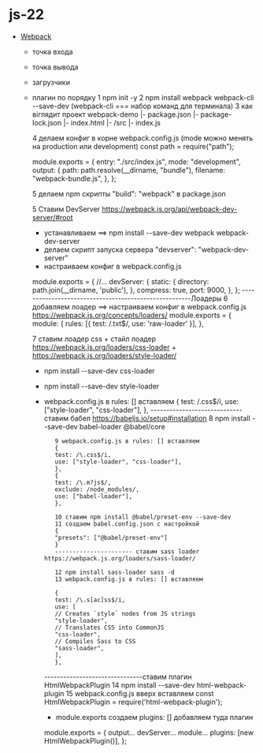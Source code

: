 # js-22

- [Webpack](https://webpack.js.org/)

  - точка входа
  - точка вывода
  - загрузчики
  - плагин
    по порядку
    1 npm init -y
    2 npm install webpack webpack-cli --save-dev (webpack-cli === набор команд для терминала)
    3 как віглядит проект
    webpack-demo
    |- package.json
    |- package-lock.json
    |- index.html
    |- /src
    |- index.js

    4 делаем конфиг в корне webpack.config.js (mode можно менять на production или development)
    const path = require("path");

    module.exports = {
    entry: "./src/index.js",
    mode: "development",
    output: {
    path: path.resolve(\_\_dirname, "bundle"),
    filename: "webpack-bundle.js",
    },
    };

    5 делаем npm скрипты
    "build": "webpack" в package.json

    5 Ставим DevServer https://webpack.js.org/api/webpack-dev-server/#root

    - устанавливаем ==> npm install --save-dev webpack webpack-dev-server
    - делаем скрипт запуска сервера "devserver": "webpack-dev-server"
    - настраиваем конфиг в webpack.config.js

    module.exports = {
    //...
    devServer: {
    static: {
    directory: path.join(\_\_dirname, 'public'),
    },
    compress: true,
    port: 9000,
    },
    };
    ------------------------------------------------------Лоадеры
    6 добавляем лоадер ==> настраиваем конфиг в webpack.config.js https://webpack.js.org/concepts/loaders/
    module.exports = {
    module: {
    rules: [{ test: /\.txt$/, use: 'raw-loader' }],
    },

    7 ставим лоадер css + стайл лоадер https://webpack.js.org/loaders/css-loader + https://webpack.js.org/loaders/style-loader/

    - npm install --save-dev css-loader
    - npm install --save-dev style-loader

    - webpack.config.js в rules: [] вставляем {
      test: /\.css$/i,
      use: ["style-loader", "css-loader"],
      },
      -----------------------------ставим бабел https://babeljs.io/setup#installation
      8 npm install --save-dev babel-loader @babel/core

             9 webpack.config.js в rules: [] вставляем
             {
             test: /\.css$/i,
             use: ["style-loader", "css-loader"],
             },
             {
             test: /\.m?js$/,
             exclude: /node_modules/,
             use: ["babel-loader"],
             },

             10 ставим npm install @babel/preset-env --save-dev
             11 создаем babel.config.json с настройкой
             {
             "presets": ["@babel/preset-env"]
             }
             ---------------------- ставим sass loader https://webpack.js.org/loaders/sass-loader/

             12 npm install sass-loader sass -d
             13 webpack.config.js в rules: [] вставляем

             {
             test: /\.s[ac]ss$/i,
             use: [
             // Creates `style` nodes from JS strings
             "style-loader",
             // Translates CSS into CommonJS
             "css-loader",
             // Compiles Sass to CSS
             "sass-loader",
             ],
             },

      -------------------------------ставим плагин HtmlWebpackPlugin
      14 npm install --save-dev html-webpack-plugin
      15 webpack.config.js вверх вставляем
      const HtmlWebpackPlugin = require('html-webpack-plugin');

      - module.exports создаем plugins: [] добавляем туда плагин

      module.exports = {
      output...
      devServer...
      module...
      plugins: [new HtmlWebpackPlugin()],
      };
